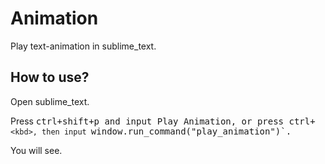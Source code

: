 # Animation
Play text-animation in sublime_text.

## How to use?

Open sublime_text.

Press <kbd>ctrl+shift+p<kbd> and input Play Animation, 
or press <kbd>ctrl+`<kbd>, then input `window.run_command("play_animation")`.

You will see.
